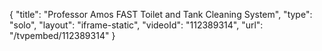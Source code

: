 {
    "title": "Professor Amos FAST Toilet and Tank Cleaning System",
    "type": "solo",
    "layout": "iframe-static",
    "videoId": "112389314",
    "url": "\/tvpembed\/112389314"
}